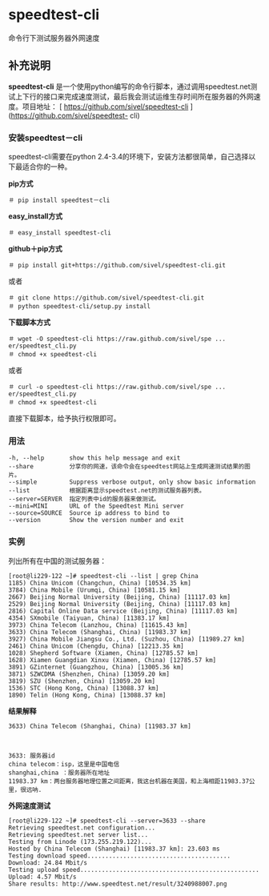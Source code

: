 #  speedtest-cli

命令行下测试服务器外网速度

##  补充说明

**speedtest-cli**
是一个使用python编写的命令行脚本，通过调用speedtest.net测试上下行的接口来完成速度测试，最后我会测试运维生存时间所在服务器的外网速度。项目地址：
[ https://github.com/sivel/speedtest-cli ](https://github.com/sivel/speedtest-
cli)

###  安装speedtest－cli

speedtest-cli需要在python 2.4-3.4的环境下，安装方法都很简单，自己选择以下最适合你的一种。

**pip方式**

    
    
    ＃ pip install speedtest－cli
    

**easy_install方式**

    
    
    ＃ easy_install speedtest-cli
    

**github＋pip方式**

    
    
    ＃ pip install git+https://github.com/sivel/speedtest-cli.git
    

或者

    
    
    ＃ git clone https://github.com/sivel/speedtest-cli.git
    ＃ python speedtest-cli/setup.py install
    

**下载脚本方式**

    
    
    ＃ wget -O speedtest-cli https://raw.github.com/sivel/spe ... er/speedtest_cli.py
    ＃ chmod +x speedtest-cli
    

或者

    
    
    ＃ curl -o speedtest-cli https://raw.github.com/sivel/spe ... er/speedtest_cli.py
    ＃ chmod +x speedtest-cli
    

直接下载脚本，给予执行权限即可。

###  用法

    
    
    -h, --help       show this help message and exit
    --share          分享你的网速，该命令会在speedtest网站上生成网速测试结果的图片。
    --simple         Suppress verbose output, only show basic information
    --list           根据距离显示speedtest.net的测试服务器列表。
    --server=SERVER  指定列表中id的服务器来做测试。
    --mini=MINI      URL of the Speedtest Mini server
    --source=SOURCE  Source ip address to bind to
    --version        Show the version number and exit
    

###  实例

列出所有在中国的测试服务器：

    
    
    [root@li229-122 ~]# speedtest-cli --list | grep China
    1185) China Unicom (Changchun, China) [10534.35 km]
    3784) China Mobile (Urumqi, China) [10581.15 km]
    2667) Beijing Normal University (Beijing, China) [11117.03 km]
    2529) Beijing Normal University (Beijing, China) [11117.03 km]
    2816) Capital Online Data service (Beijing, China) [11117.03 km]
    4354) SXmobile (Taiyuan, China) [11383.17 km]
    3973) China Telecom (Lanzhou, China) [11615.43 km]
    3633) China Telecom (Shanghai, China) [11983.37 km]
    3927) China Mobile Jiangsu Co., Ltd. (Suzhou, China) [11989.27 km]
    2461) China Unicom (Chengdu, China) [12213.35 km]
    1028) Shepherd Software (Xiamen, China) [12785.57 km]
    1628) Xiamen Guangdian Xinxu (Xiamen, China) [12785.57 km]
    3891) GZinternet (Guangzhou, China) [13005.36 km]
    3871) SZWCDMA (Shenzhen, China) [13059.20 km]
    3819) SZU (Shenzhen, China) [13059.20 km]
    1536) STC (Hong Kong, China) [13088.37 km]
    1890) Telin (Hong Kong, China) [13088.37 km]
    

**结果解释**

    
    
    3633) China Telecom (Shanghai, China) [11983.37 km]
    
    
    
    3633: 服务器id
    china telecom：isp，这里是中国电信
    shanghai,china ：服务器所在地址
    11983.37 km：两台服务器地理位置之间距离，我这台机器在美国，和上海相距11983.37公里，很远呐.
    

**外网速度测试**

    
    
    [root@li229-122 ~]# speedtest-cli --server=3633 --share
    Retrieving speedtest.net configuration...
    Retrieving speedtest.net server list...
    Testing from Linode (173.255.219.122)...
    Hosted by China Telecom (Shanghai) [11983.37 km]: 23.603 ms
    Testing download speed........................................
    Download: 24.84 Mbit/s
    Testing upload speed..................................................
    Upload: 4.57 Mbit/s
    Share results: http://www.speedtest.net/result/3240988007.png
    


